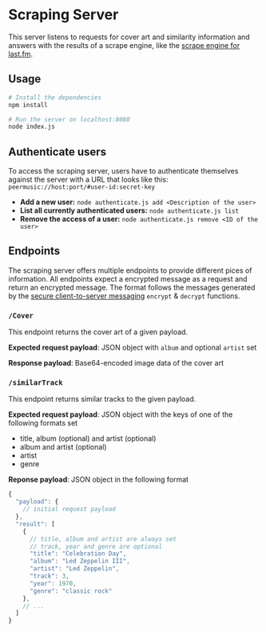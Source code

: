 # Scraping Server

This server listens to requests for cover art and similarity information and answers with the results of a scrape engine, like the [scrape engine for last.fm](http://github.com/peermusic/scrape-engine).

## Usage

```sh
# Install the dependencies
npm install

# Run the server on localhost:8080
node index.js
```

## Authenticate users

To access the scraping server, users have to authenticate themselves against the server with a URL that looks like this: `peermusic://host:port/#user-id:secret-key`

- **Add a new user:** `node authenticate.js add <Description of the user>`
- **List all currently authenticated users:** `node authenticate.js list`
- **Remove the access of a user:** `node authenticate.js remove <ID of the user>`

## Endpoints

The scraping server offers multiple endpoints to provide different pices of information. All endpoints expect a encrypted message as a request and return an encrypted message. The format follows the messages generated by the [secure client-to-server messaging](secure-client-server-messaging) `encrypt` & `decrypt` functions.

### `/Cover`

This endpoint returns the cover art of a given payload.

**Expected request payload**: JSON object with `album` and optional `artist` set

**Response payload**: Base64-encoded image data of the cover art

### `/similarTrack`

This endpoint returns similar tracks to the given payload.

**Expected request payload**: JSON object with the keys of one of the following formats set

- title, album (optional) and artist (optional)
- album and artist (optional)
- artist
- genre

**Reponse payload**: JSON object in the following format

```js
{
  "payload": {
    // initial request payload 
  },
  "result": [
    {
      // title, album and artist are always set
      // track, year and genre are optional
      "title": "Celebration Day",
      "album": "Led Zeppelin III",
      "artist": "Led Zeppelin",
      "track": 3,
      "year": 1970,
      "genre": "classic rock"
    },
    // ...
  ]
}
```